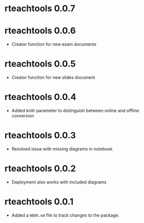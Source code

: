 # rteachtools 0.0.7

# rteachtools 0.0.6

* Creator function for new exam documents

# rteachtools 0.0.5

* Creator function for new slides document

# rteachtools 0.0.4

* Added knitr parameter to distinguish between online and offline conversion

# rteachtools 0.0.3

* Resolved issue with missing diagrams in notebook

# rteachtools 0.0.2

* Deployment also works with included diagrams

# rteachtools 0.0.1

* Added a `NEWS.md` file to track changes to the package.
